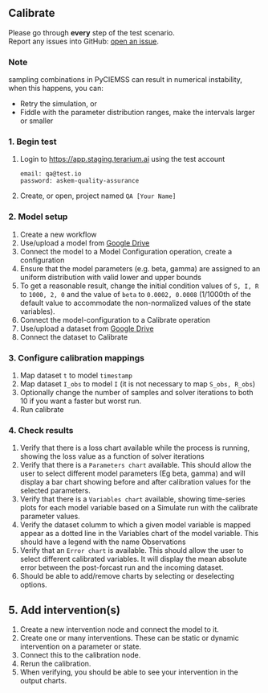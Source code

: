 ## Calibrate
Please go through __every__ step of the test scenario.\
Report any issues into GitHub: [open an issue](https://github.com/DARPA-ASKEM/terarium/issues/new?assignees=&labels=bug%2C+Q%26A&template=qa-issue.md&title=%5BBUG%5D%3A+).

### Note
sampling combinations in PyCIEMSS can result in numerical instability, when this happens, you can:
- Retry the simulation, or
- Fiddle with the parameter distribution ranges, make the intervals larger or smaller

### 1. Begin test
1. Login to https://app.staging.terarium.ai using the test account
    ```
    email: qa@test.io
    password: askem-quality-assurance
    ```
2. Create, or open, project named `QA [Your Name]`

### 2. Model setup
1. Create a new workflow
2. Use/upload a model from [Google Drive](https://drive.google.com/drive/folders/1hjxiggCkBCofjCQgf9gXZEHBLkBqaVwe)
3. Connect the model to a Model Configuration operation, create a configuration
4. Ensure that the model parameters (e.g. beta, gamma) are assigned to an uniform distribution with valid lower and upper bounds
5. To get a reasonable result, change the initial condition values of `S, I, R` to `1000, 2, 0` and the value of `beta` to `0.0002, 0.0008` (1/1000th of the default value to accommodate the non-normalized values of the state variables).
6. Connect the model-configuration to a Calibrate operation
7. Use/upload a dataset from [Google Drive](https://drive.google.com/drive/folders/1hjxiggCkBCofjCQgf9gXZEHBLkBqaVwe)
8. Connect the dataset to Calibrate

### 3. Configure calibration mappings
1. Map dataset `t` to model `timestamp`
2. Map dataset `I_obs` to model `I` (it is not necessary to map `S_obs, R_obs`)
3. Optionally change the number of samples and solver iterations to both 10 if you want a faster but worst run.
4. Run calibrate


### 4. Check results
1. Verify that there is a loss chart available while the process is running, showing the loss value as a function of solver iterations
2. Verify that there is a `Parameters chart` available. This should allow the user to select different model parameters (Eg beta, gamma) and will display a bar chart showing before and after calibration values for the selected parameters.
3. Verify that there is a `Variables chart` available, showing time-series plots for each model variable based on a Simulate run with the calibrate parameter values.
4. Verify the dataset columm to which a given model variable is mapped appear as a dotted line in the Variables chart of the model variable. This should have a legend with the name Observations
5. Verify that an `Error chart` is available. This should allow the user to select different calibrated variables. It will display the mean absolute error between the post-forcast run and the incoming dataset.
6. Should be able to add/remove charts by selecting or deselecting options.

## 5. Add intervention(s)
1. Create a new intervention node and connect the model to it.
2. Create one or many interventions. These can be static or dynamic intervention on a parameter or state.
3. Connect this to the calibration node. 
4. Rerun the calibration.
5. When verifying, you should be able to see your intervention in the output charts.
